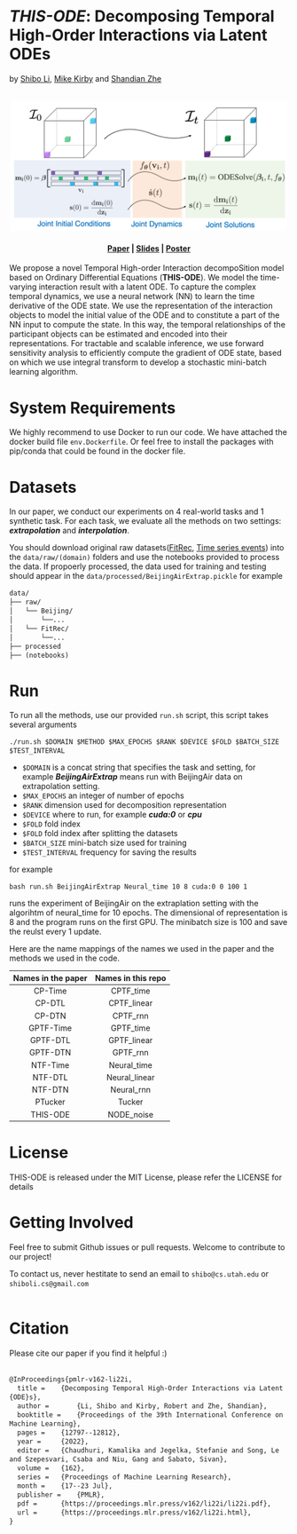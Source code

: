 # *THIS-ODE*: Decomposing Temporal High-Order Interactions via Latent ODEs

by [Shibo Li](https://imshibo.com), [Mike Kirby](https://www.cs.utah.edu/~kirby/) and [Shandian Zhe](https://www.cs.utah.edu/~zhe/)

<p align="center">
    <br>
    <img src="images/THIS-ODE.png" width="500" />
    <br>
<p>

<h4 align="center">
    <p>
        <a href="https://proceedings.mlr.press/v162/li22i.html">Paper</a> |
        <a href="https://github.com/shib0li/THIS-ODE/blob/main/images/slides-v2.pdf">Slides</a> |
        <a href="https://github.com/shib0li/THIS-ODE/blob/main/images/923-poster.png">Poster</a> 
    <p>
</h4>

We propose a novel Temporal High-order Interaction decompoSition model based on Ordinary Differential Equations (**THIS-ODE**). We model the time-varying interaction result with a latent ODE. To capture the complex temporal dynamics, we use a neural network (NN) to learn the time derivative of the ODE state. We use the representation of the interaction objects to model the initial value of the ODE and to constitute a part of the NN input to compute the state. In this way, the temporal relationships of the participant objects can be estimated and encoded into their representations. For tractable and scalable inference, we use forward sensitivity analysis to efficiently compute the gradient of ODE state, based on which we use integral transform to develop a stochastic mini-batch learning algorithm.

# System Requirements

We highly recommend to use Docker to run our code. We have attached the docker build file `env.Dockerfile`. Or feel free to install the packages with pip/conda that could be found in the docker file.

# Datasets

In our paper, we conduct our experiments on 4 real-world tasks and 1 synthetic task. For each task, we evaluate all the methods on two settings: ***extrapolation*** and ***interpolation***. 

You should download original raw datasets([FitRec](https://cseweb.ucsd.edu/~jmcauley/datasets.html#google_local), [Time series events](https://github.com/snudatalab/TATD)) into the `data/raw/(domain)` folders and use the notebooks provided to process the data. If propoerly processed, the data used for training and testing should appear in the `data/processed/BeijingAirExtrap.pickle` for example

```
data/
├── raw/
│   └── Beijing/
│       └──...
│   └── FitRec/
│       └──...
├── processed
├── (notebooks)
```

# Run

To run all the methods, use our provided `run.sh` script, this script takes several arguments

```
./run.sh $DOMAIN $METHOD $MAX_EPOCHS $RANK $DEVICE $FOLD $BATCH_SIZE $TEST_INTERVAL 

```

* `$DOMAIN` is a concat string that specifies the task and setting, for example ***BeijingAirExtrap*** means run with BeijingAir data on extrapolation setting.
* `$MAX_EPOCHS` an integer of number of epochs
* `$RANK` dimension used for decomposition representation
* `$DEVICE` where to run, for example ***cuda:0*** or ***cpu***
* `$FOLD` fold index
* `$FOLD` fold index after splitting the datasets
* `$BATCH_SIZE` mini-batch size used for training
* `$TEST_INTERVAL` frequency for saving the results

for example

```
bash run.sh BeijingAirExtrap Neural_time 10 8 cuda:0 0 100 1 
```

runs the experiment of BeijingAir on the extraplation setting with the algorihtm of neural_time for 10 epochs. The dimensional of representation is 8 and the program runs on the first GPU. The minibatch size is 100 and save the reulst every 1 update.

Here are the name mappings of the names we used in the paper and the methods we used in the code.

| Names in the paper | Names in this repo |
|:------------------:|:------------------:|
|       CP-Time      |      CPTF_time     |
|       CP-DTL       |     CPTF_linear    |
|       CP-DTN       |      CPTF_rnn      |
|      GPTF-Time     |      GPTF_time     |
|      GPTF-DTL      |     GPTF_linear    |
|      GPTF-DTN      |      GPTF_rnn      |
|      NTF-Time      |     Neural_time    |
|       NTF-DTL      |    Neural_linear   |
|       NTF-DTN      |     Neural_rnn     |
|       PTucker      |       Tucker       |
|      THIS-ODE      |     NODE_noise     |

# License

THIS-ODE is released under the MIT License, please refer the LICENSE for details

# Getting Involved
Feel free to submit Github issues or pull requests. Welcome to contribute to our project!

To contact us, never hestitate to send an email to `shibo@cs.utah.edu` or `shiboli.cs@gmail.com` 
<br></br>


# Citation
Please cite our paper if you find it helpful :)

```

@InProceedings{pmlr-v162-li22i,
  title = 	 {Decomposing Temporal High-Order Interactions via Latent {ODE}s},
  author =       {Li, Shibo and Kirby, Robert and Zhe, Shandian},
  booktitle = 	 {Proceedings of the 39th International Conference on Machine Learning},
  pages = 	 {12797--12812},
  year = 	 {2022},
  editor = 	 {Chaudhuri, Kamalika and Jegelka, Stefanie and Song, Le and Szepesvari, Csaba and Niu, Gang and Sabato, Sivan},
  volume = 	 {162},
  series = 	 {Proceedings of Machine Learning Research},
  month = 	 {17--23 Jul},
  publisher =    {PMLR},
  pdf = 	 {https://proceedings.mlr.press/v162/li22i/li22i.pdf},
  url = 	 {https://proceedings.mlr.press/v162/li22i.html},
}

```
<br></br>
